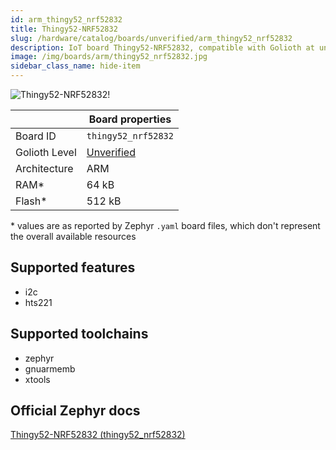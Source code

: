 ```yaml
---
id: arm_thingy52_nrf52832
title: Thingy52-NRF52832
slug: /hardware/catalog/boards/unverified/arm_thingy52_nrf52832
description: IoT board Thingy52-NRF52832, compatible with Golioth at unverified level.
image: /img/boards/arm/thingy52_nrf52832.jpg
sidebar_class_name: hide-item
---
```


[//]: # (This is an auto-generated file, do not edit! Changes to it will be lost upon re-generation)

![Thingy52-NRF52832!](/img/boards/arm/thingy52_nrf52832.jpg "Thingy52-NRF52832")

|                | Board properties     |
| -------------  | -------------------- |
| Board ID       | `thingy52_nrf52832` |
| Golioth Level  | [Unverified](/hardware#unverified-boards) |
| Architecture   | ARM |
| RAM*           | 64 kB |
| Flash*         | 512 kB |

\* values are as reported by Zephyr `.yaml` board files, which don't represent the overall available resources



## Supported features

* i2c
* hts221

## Supported toolchains

* zephyr
* gnuarmemb
* xtools

## Official Zephyr docs

[Thingy52-NRF52832 (thingy52_nrf52832)](https://docs.zephyrproject.org/latest/boards/arm/thingy52_nrf52832/doc/index.html)
